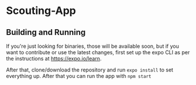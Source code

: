 # Scouting-App

## Building and Running
If you're just looking for binaries, those will be available soon, but if you want 
to contribute or use the latest changes, first set up the expo CLI as per the instructions at https://expo.io/learn.

After that, clone/download the repository and run `expo install` to set everything up. After
that you can run the app with `npm start`